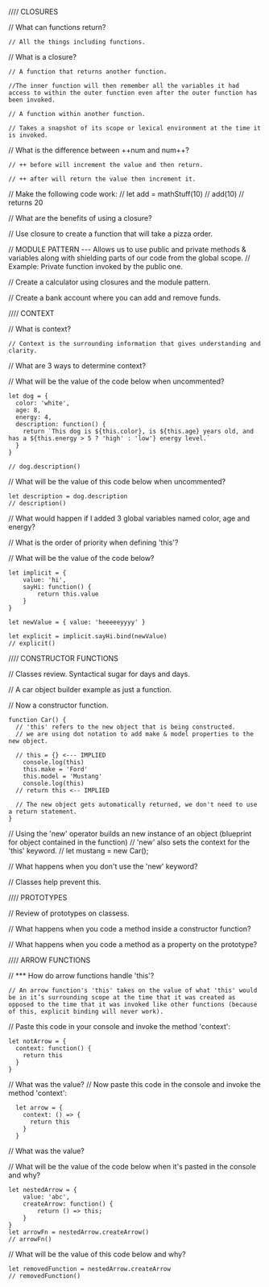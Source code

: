 //// CLOSURES

// What can functions return?

    // All the things including functions.



// What is a closure?

    // A function that returns another function.

    //The inner function will then remember all the variables it had access to within the outer function even after the outer function has been invoked. 

    // A function within another function.

    // Takes a snapshot of its scope or lexical environment at the time it is invoked. 




// What is the difference between ++num and num++?

    // ++ before will increment the value and then return.

    // ++ after will return the value then increment it.





// Make the following code work:
    // let add = mathStuff(10)
    // add(10) // returns 20



// What are the benefits of using a closure?



// Use closure to create a function that will take a pizza order.




// MODULE PATTERN --- Allows us to use public and private methods & variables along with shielding parts of our code from the global scope.
// Example: Private function invoked by the public one.




// Create a calculator using closures and the module pattern.




// Create a bank account where you can add and remove funds.



//// CONTEXT 

// What is context?

    // Context is the surrounding information that gives understanding and clarity.



// What are 3 ways to determine context?




// What will be the value of the code below when uncommented?

    let dog = {
      color: 'white',
      age: 8,
      energy: 4,
      description: function() {
        return `This dog is ${this.color}, is ${this.age} years old, and has a ${this.energy > 5 ? 'high' : 'low'} energy level.`
      }
    }

    // dog.description()




// What will be the value of this code below when uncommented?

    let description = dog.description
    // description() 




// What would happen if I added 3 global variables named color, age and energy?





// What is the order of priority when defining 'this'?




// What will be the value of the code below?

    let implicit = {
        value: 'hi',
        sayHi: function() {
            return this.value
        }
    }

    let newValue = { value: 'heeeeeyyyy' }

    let explicit = implicit.sayHi.bind(newValue)
    // explicit()



//// CONSTRUCTOR FUNCTIONS 

// Classes review. Syntactical sugar for days and days.


// A car object builder example as just a function.

// Now a constructor function.

    function Car() {
      // 'this' refers to the new object that is being constructed.
      // we are using dot notation to add make & model properties to the new object.
      
      // this = {} <--- IMPLIED
        console.log(this)
        this.make = 'Ford'
        this.model = 'Mustang'
        console.log(this)
      // return this <-- IMPLIED
      
      // The new object gets automatically returned, we don't need to use a return statement.
    }



// Using the 'new' operator builds an new instance of an object (blueprint for object  contained in the function)
// 'new' also sets the context for the 'this' keyword.
// let mustang = new Car();




// What happens when you don't use the 'new' keyword?


// Classes help prevent this.


//// PROTOTYPES 

// Review of prototypes on classess.




// What happens when you code a method inside a constructor function?




// What happens when you code a method as a property on the prototype?



//// ARROW FUNCTIONS

// *** How do arrow functions handle 'this'?
    
    // An arrow function's 'this' takes on the value of what 'this' would be in it’s surrounding scope at the time that it was created as opposed to the time that it was invoked like other functions (because of this, explicit binding will never work).



// Paste this code in your console and invoke the method 'context':

    let notArrow = {
      context: function() {
        return this
      }
    }
 



// What was the value?
// Now paste this code in the console and invoke the method 'context':
 
      let arrow = {
        context: () => {
          return this
        }
      }




// What was the value?





// What will be the value of the code below when it's pasted in the console and why?

    let nestedArrow = {
        value: 'abc',
        createArrow: function() {
            return () => this;
        }
    }
    let arrowFn = nestedArrow.createArrow()
    // arrowFn()




// What will be the value of this code below and why?

    let removedFunction = nestedArrow.createArrow
    // removedFunction()





































